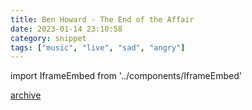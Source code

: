 ```yaml
---
title: Ben Howard - The End of the Affair
date: 2023-01-14 23:10:58
category: snippet
tags: ["music", "live", "sad", "angry"]
---
```


import IframeEmbed from '../components/IframeEmbed'

<IframeEmbed type='youtube' src='https://youtube.com/embed/T4yh2NZ0kJw' />

[archive](https://us-east1-johnmathews-website.cloudfunctions.net/download?obj=movies/Ben%20Howard%20-%20End%20of%20the%20Affair%20-%20Later...%20With%20Jools%20Holland%20-%20BBC.mp4)
